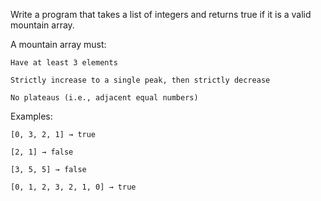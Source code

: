 Write a program that takes a list of integers and returns true if it is a valid mountain array.

A mountain array must:

    Have at least 3 elements

    Strictly increase to a single peak, then strictly decrease

    No plateaus (i.e., adjacent equal numbers)

Examples:

    [0, 3, 2, 1] → true

    [2, 1] → false

    [3, 5, 5] → false

    [0, 1, 2, 3, 2, 1, 0] → true
